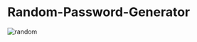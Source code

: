 # Random-Password-Generator

![random](https://github.com/Jett78/Random-Password-Generator/assets/120304533/0fb89118-e189-4ba2-b67d-9cdd45a4f1f9)
